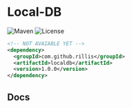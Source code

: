 # Local-DB

![Maven](https://img.shields.io/maven-central/v/com.github.rillis/local-db)
![License](https://img.shields.io/github/license/rillis/local-db)

```xml
<!-- NOT AVAIABLE YET -->
<dependency>
  <groupId>com.github.rillis</groupId>
  <artifactId>localdb</artifactId>
  <version>1.0.0</version>
</dependency>
```

## Docs

